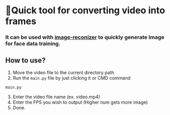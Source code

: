 # 🌟Quick tool for converting video into frames
### It can be used with [image-reconizer](https://github.com/AKKOU/image-reconizer) to quickly generate  Image for face data training.

## How to use?
1. Move the video file to the current directory path
2. Run the `main.py` file by just clicking it or CMD command
```console
main.py
```
3. Enter the video file name (ex. video.mp4)
4. Enter the FPS you wish to output (Higher num gets more image)
5. Done.
